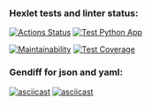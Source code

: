 ### Hexlet tests and linter status:
[![Actions Status](https://github.com/Kustikov/python-project-50/workflows/hexlet-check/badge.svg)](https://github.com/Kustikov/python-project-50/actions)
[![Test Python App](https://github.com/Kustikov/python-project-50/actions/workflows/testing.yml/badge.svg?branch=main&event=push)](https://github.com/Kustikov/python-project-50/actions/workflows/testing.yml)

[![Maintainability](https://api.codeclimate.com/v1/badges/b1c5ca51eae2bfda2ee9/maintainability)](https://codeclimate.com/github/Kustikov/python-project-50/maintainability)
[![Test Coverage](https://api.codeclimate.com/v1/badges/b1c5ca51eae2bfda2ee9/test_coverage)](https://codeclimate.com/github/Kustikov/python-project-50/test_coverage)

### Gendiff for json and yaml:
[![asciicast](https://asciinema.org/a/09UL6X4a4JUqUTdm0Y4s2gIqd.svg)](https://asciinema.org/a/09UL6X4a4JUqUTdm0Y4s2gIqd)
[![asciicast](https://asciinema.org/a/RfIBOeiG8Hvejj1LKecCOKi7d.svg)](https://asciinema.org/a/RfIBOeiG8Hvejj1LKecCOKi7d)